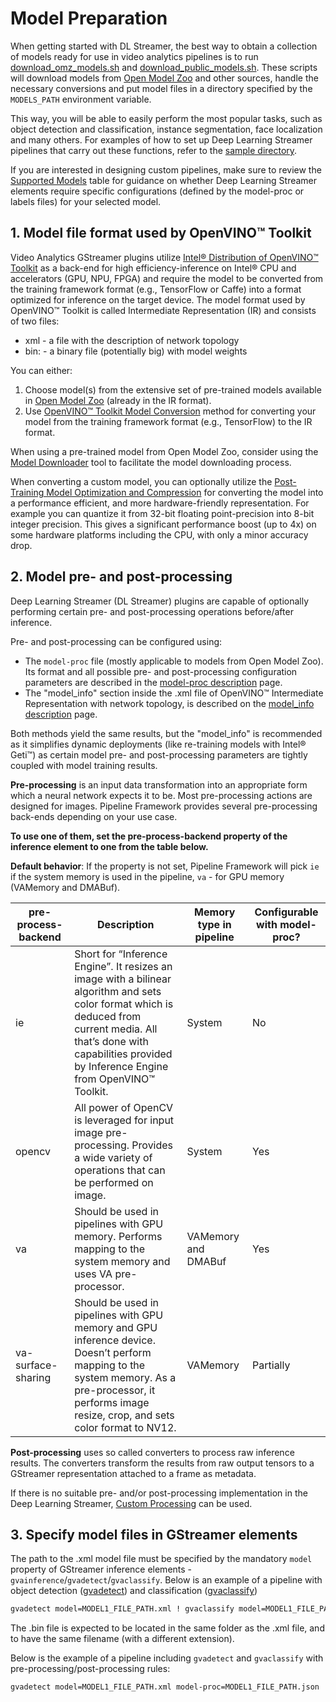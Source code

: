# Model Preparation

When getting started with DL Streamer, the best way to obtain a
collection of models ready for use in video analytics pipelines is to
run
[download_omz_models.sh](https://github.com/open-edge-platform/edge-ai-libraries/tree/release-1.2.0/libraries/dl-streamer/samples/download_omz_models.sh)
and
[download_public_models.sh](https://github.com/open-edge-platform/edge-ai-libraries/tree/release-1.2.0/libraries/dl-streamer/samples/download_public_models.sh).
These scripts will download models from
[Open Model Zoo](https://github.com/openvinotoolkit/open_model_zoo) and other
sources, handle the necessary conversions and put model files in a
directory specified by the `MODELS_PATH` environment variable.

This way, you will be able to easily perform the most popular tasks,
such as object detection and classification, instance segmentation, face
localization and many others. For examples of how to set up Deep
Learning Streamer pipelines that carry out these functions, refer to the
[sample directory](https://github.com/open-edge-platform/edge-ai-libraries/tree/release-1.2.0/libraries/dl-streamer/samples/gstreamer/gst_launch).

If you are interested in designing custom pipelines, make sure to review the
[Supported Models](../supported_models.md) table for
guidance on whether Deep Learning Streamer elements require specific
configurations (defined by the model-proc or labels files) for your
selected model.

## 1. Model file format used by OpenVINO™ Toolkit

Video Analytics GStreamer plugins utilize
[Intel® Distribution of OpenVINO™ Toolkit](https://www.intel.com/content/www/us/en/developer/tools/openvino-toolkit/overview.html)
as a back-end for high efficiency-inference on Intel® CPU and
accelerators (GPU, NPU, FPGA) and require the model to be converted from
the training framework format (e.g., TensorFlow or Caffe) into a format
optimized for inference on the target device. The model format used by
OpenVINO™ Toolkit is called Intermediate Representation (IR) and
consists of two files:

- xml - a file with the description of network topology
- bin: - a binary file (potentially big) with model weights

You can either:

1. Choose model(s) from the extensive set of pre-trained models available in
   [Open Model Zoo](https://github.com/openvinotoolkit/open_model_zoo)
   (already in the IR format).
2. Use
   [OpenVINO™ Toolkit Model Conversion](https://docs.openvino.ai/2024/openvino-workflow/model-preparation/convert-model-to-ir.html)
   method for converting your model from the training framework format
   (e.g., TensorFlow) to the IR format.

When using a pre-trained model from Open Model Zoo, consider using the
[Model Downloader](https://github.com/openvinotoolkit/open_model_zoo/blob/master/tools/model_tools/README.md)
tool to facilitate the model downloading process.

When converting a custom model, you can optionally utilize the
[Post-Training Model Optimization and Compression](https://docs.openvino.ai/2024/openvino-workflow/model-optimization.html)
for converting the model into a performance efficient, and more
hardware-friendly representation. For example you can quantize it from 32-bit
floating point-precision into 8-bit integer precision. This gives a
significant performance boost (up to 4x) on some hardware platforms
including the CPU, with only a minor accuracy drop.

## 2. Model pre- and post-processing

Deep Learning Streamer (DL Streamer) plugins are capable
of optionally performing certain pre- and post-processing operations
before/after inference.

Pre- and post-processing can be configured using:

- The `model-proc` file (mostly applicable to models from Open Model
  Zoo). Its format and all possible pre- and post-processing
  configuration parameters are described in the
  [model-proc description](./model_proc_file.md) page.
- The "model_info" section inside the .xml file of OpenVINO™ Intermediate Representation
  with network topology, is described on the
  [model_info description](./model_info_xml.md) page.

Both methods yield the same results, but the "model_info" is recommended as
it simplifies dynamic deployments (like re-training models with Intel®
Geti™) as certain model pre- and post-processing parameters are tightly
coupled with model training results.

**Pre-processing** is an input data transformation into an appropriate
form which a neural network expects it to be. Most pre-processing
actions are designed for images. Pipeline Framework provides several
pre-processing back-ends depending on your use case.

**To use one of them, set the pre-process-backend property of the
inference element to one from the table below.**

**Default behavior**: If the property is not set, Pipeline Framework
will pick `ie` if the system memory is used in the pipeline, `va` - for GPU
memory (VAMemory and DMABuf).

| pre-process-backend | Description | Memory type in pipeline | Configurable with model-proc? |
|---|---|---|---|
| ie | Short for “Inference Engine”. It resizes an image with a bilinear algorithm and sets color format which is deduced from current media. All that’s done with capabilities provided by Inference Engine from OpenVINO™ Toolkit. | System | No |
| opencv | All power of OpenCV is leveraged for input image pre-processing. Provides a wide variety of operations that can be performed on image. | System | Yes |
| <br>va<br><br> | Should be used in pipelines with GPU memory. Performs mapping to the system memory and uses VA pre-processor. | <br>VAMemory<br>and<br>DMABuf<br><br> | Yes |
| <br>va-surface-sharing<br><br> | Should be used in pipelines with GPU memory and GPU inference device. Doesn’t perform mapping to the system memory. As a pre-processor, it performs image resize, crop, and sets color format to NV12. | <br>VAMemory<br><br> | Partially |

**Post-processing** uses so called converters to process raw inference results.
The converters transform the results from raw output
tensors to a GStreamer representation attached to a frame as metadata.

If there is no suitable pre- and/or post-processing implementation in the Deep Learning Streamer,
[Custom Processing](./custom_processing.md) can be used.

## 3. Specify model files in GStreamer elements

The path to the .xml model file must be specified by the mandatory `model`
property of GStreamer inference elements -
`gvainference`/`gvadetect`/`gvaclassify`.
Below is an example of a pipeline with
object detection ([gvadetect](../elements/gvadetect.md)) and
classification ([gvaclassify](../elements/gvaclassify.md))

```bash
gvadetect model=MODEL1_FILE_PATH.xml ! gvaclassify model=MODEL1_FILE_PATH.xml
```

The .bin file is expected to be located in the same folder as the .xml file,
and to have the same filename (with a different extension).

Below is the example of a pipeline including `gvadetect` and `gvaclassify` with
pre-processing/post-processing rules:

```bash
gvadetect model=MODEL1_FILE_PATH.xml model-proc=MODEL1_FILE_PATH.json ! gvaclassify model=MODEL2_FILE_PATH.xml model-proc=MODEL2_FILE_PATH.json
```

<!--hide_directive
:::{toctree}
:maxdepth: 2

yolo_models
lvms
download_public_models
:::
hide_directive-->
